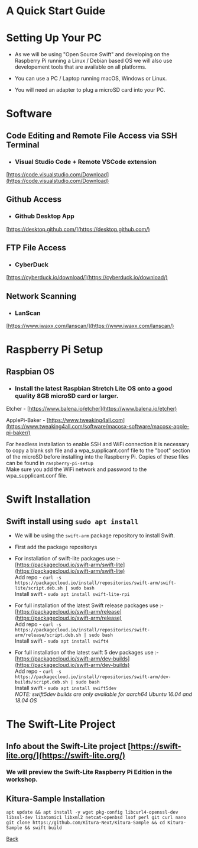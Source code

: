 # A Quick Start Guide

# Setting Up Your PC
* As we will be using "Open Source Swift" and developing on the Raspberry Pi running a Linux / Debian based OS we will also use developement tools that are available on all platforms.

* You can use a PC / Laptop running macOS, Windows or Linux.

* You will need an adapter to plug a microSD card into your PC.

# Software 
## Code Editing and Remote File Access via SSH Terminal
* ### Visual Studio Code + Remote VSCode extension
[https://code.visualstudio.com/Download](https://code.visualstudio.com/Download)

## Github Access
* ### Github Desktop App
[https://desktop.github.com/](https://desktop.github.com/)

## FTP File Access
* ### CyberDuck
[https://cyberduck.io/download/](https://cyberduck.io/download/)

## Network Scanning
* ### LanScan
[https://www.iwaxx.com/lanscan/](https://www.iwaxx.com/lanscan/)

# Raspberry Pi Setup

## Raspbian OS
* ### Install the latest Raspbian Stretch Lite OS onto a good quality 8GB microSD card or larger.
Etcher - [https://www.balena.io/etcher](https://www.balena.io/etcher)

ApplePi-Baker - [https://www.tweaking4all.com](https://www.tweaking4all.com/software/macosx-software/macosx-apple-pi-baker/)

For headless installation to enable SSH and WiFi connection it is necessary to copy a blank ssh file and a wpa_supplicant.conf file to the "boot" section of the microSD before installing into the Raspberry Pi. Copies of these files can be found in `raspberry-pi-setup`  
Make sure you add the WiFi network and password to the wpa_supplicant.conf file.

# Swift Installation
## Swift install using `sudo apt install`
* We will be using the `swift-arm` package repository to install Swift.

* First add the package repositorys  
* For installation of swift-lite packages use :-  
[https://packagecloud.io/swift-arm/swift-lite](https://packagecloud.io/swift-arm/swift-lite)  
Add repo - `curl -s https://packagecloud.io/install/repositories/swift-arm/swift-lite/script.deb.sh | sudo bash`  
Install swift - `sudo apt install swift-lite-rpi`
* For full installation of the latest Swift release packages use :-  
[https://packagecloud.io/swift-arm/release](https://packagecloud.io/swift-arm/release)  
Add repo - `curl -s https://packagecloud.io/install/repositories/swift-arm/release/script.deb.sh | sudo bash`  
Install swift - `sudo apt install swift4`

* For full installation of the latest swift 5 dev packages use :-  
[https://packagecloud.io/swift-arm/dev-builds](https://packagecloud.io/swift-arm/dev-builds)  
Add repo - `curl -s https://packagecloud.io/install/repositories/swift-arm/dev-builds/script.deb.sh | sudo bash`  
Install swift - `sudo apt install swift5dev`  
*NOTE: swift5dev builds are only available for aarch64 Ubuntu 16.04 and 18.04 OS*

# The Swift-Lite Project
## Info about the Swift-Lite project [https://swift-lite.org/](https://swift-lite.org/)
### We will preview the Swift-Lite Raspberry Pi Edition in the workshop.

## Kitura-Sample Installation
```
apt update && apt install -y wget pkg-config libcurl4-openssl-dev libssl-dev libatomic1 libxml2 netcat-openbsd lsof perl git curl nano
git clone https://github.com/Kitura-Next/Kitura-Sample && cd Kitura-Sample && swift build
```

[Back](README.md)
